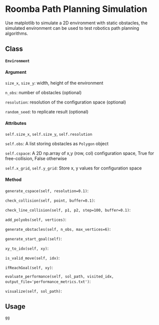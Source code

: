 # Roomba Path Planning Simulation
Use matplotlib to simulate a 2D environment with static obstacles, the simulated environment can be used to test robotics path planning algorithms.

## Class
#### `Environment`
#### Argument
`size_x`, `size_y`: width, height of the environment

`n_obs`: number of obstacles (optional)

`resolution`: resolution of the configuration space (optional)

`random_seed`: to replicate result (optional)
#### Attributes
`self.size_x`, `self.size_y`, `self.resolution`

`self.obs`: A list storing obstacles as `Polygon` object

`self.cspace`: A 2D np.array of x,y (row, col) configuration space, True for free-collision, False otherwise

`self.x_grid`, `self.y_grid`: Store x, y values for configuration space
#### Method
`generate_cspace(self, resolution=0.1)`:

`check_collision(self, point, buffer=0.1)`:

`check_line_collision(self, p1, p2, step=100, buffer=0.1)`:

`add_polyobs(self, vertices)`:

`generate_obstacles(self, n_obs, max_vertices=6)`:

`generate_start_goal(self)`:

`xy_to_idx(self, xy)`:

`is_valid_move(self, idx)`:

`ifReachGoal(self, xy)`:

`evaluate_performance(self, sol_path, visited_idx, output_file='performance_metrics.txt')`:

`visualize(self, sol_path)`: 

## Usage
```
gg
```

